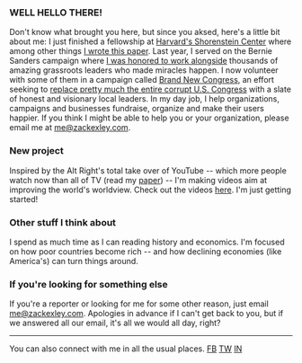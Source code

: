 ### WELL HELLO THERE!
Don't know what brought you here, but since you aksed, here's a little bit about me: I just finished a fellowship at [Harvard's Shorenstein Center](http://news.harvard.edu/gazette/story/newsplus/shorenstein-center-announces-spring-2017-fellows/) where among other things  [I wrote this paper](https://shorensteincenter.org/anatomy-of-alt-right-youtuber/). Last year, I served on the Bernie Sanders campaign where [I was honored to work alongside](https://www.bloomberg.com/politics/features/2016-02-24/behind-bernie-sanders-revolution-lies-a-meticulously-engineered-grassroots-network) thousands of amazing grassroots leaders who made miracles happen. I now volunteer with some of them in a campaign called [Brand New Congress](http://brandnewcongress.org), an effort seeking to [replace pretty much the entire corrupt U.S. Congress](https://www.thenation.com/article/is-brand-new-congress-the-future-of-progressive-politics/) with a slate of honest and visionary local leaders. In my day job, I help organizations, campaigns and businesses fundraise, organize and make their users happier. If you think I might be able to help you or your organization, please email me at [me@zackexley.com](mailto:me@zackexley.com).

### New project

Inspired by the Alt Right's total take over of YouTube -- which more people watch now than all of TV (read my [paper](https://shorensteincenter.org/anatomy-of-alt-right-youtuber/)) -- I'm making videos aim at improving the world's worldview. Check out the videos [here](https://www.youtube.com/channel/UCVrE6_b8mFBXkodk6gO54rg). I'm just getting started!

### Other stuff I think about
I spend as much time as I can reading history and economics. I'm focused on how poor countries become rich -- and how declining economies (like America's) can turn things around.

### If you're looking for something else 
If you're a reporter or looking for me for some other reason, just email me@zackexley.com. Apologies in advance if I can't get back to you, but if we answered all our email, it's all we would all day, right? 

_______

You can also connect with me in all the usual places. 
[FB](http://facebook.com/zackexley) [TW](http://twitter.com/zackexley) [IN](https://www.instagram.com/zackexley/)
